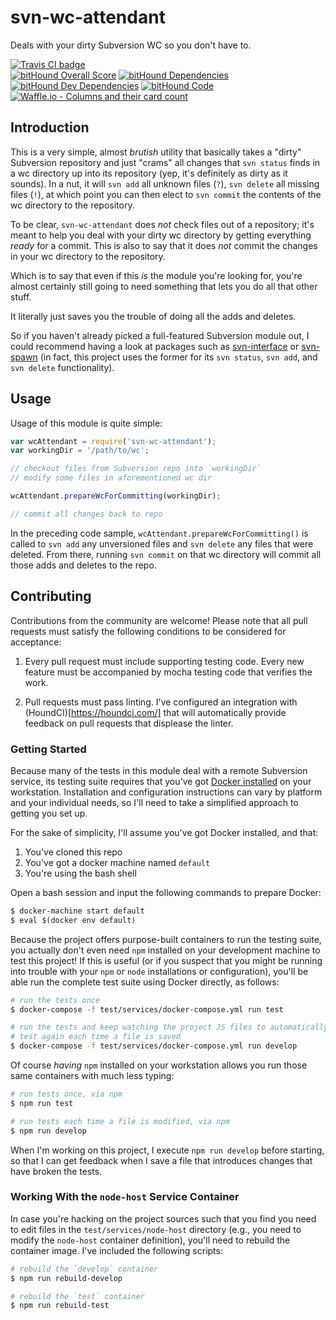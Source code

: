 # svn-wc-attendant

Deals with your dirty Subversion WC so you don't have to.

[![Travis CI badge](https://travis-ci.org/prometheas/svn-wc-attendant.svg)](https://travis-ci.org/prometheas/svn-wc-attendant)
<br />
[![bitHound Overall Score](https://www.bithound.io/github/prometheas/svn-wc-attendant/badges/score.svg)](https://www.bithound.io/github/prometheas/svn-wc-attendant)
[![bitHound Dependencies](https://www.bithound.io/github/prometheas/svn-wc-attendant/badges/dependencies.svg)](https://www.bithound.io/github/prometheas/svn-wc-attendant/master/dependencies/npm)
[![bitHound Dev Dependencies](https://www.bithound.io/github/prometheas/svn-wc-attendant/badges/devDependencies.svg)](https://www.bithound.io/github/prometheas/svn-wc-attendant/master/dependencies/npm)
[![bitHound Code](https://www.bithound.io/github/prometheas/svn-wc-attendant/badges/code.svg)](https://www.bithound.io/github/prometheas/svn-wc-attendant)
<br />
[![Waffle.io - Columns and their card count](https://badge.waffle.io/prometheas/svn-wc-attendant.svg?columns=all)](https://waffle.io/prometheas/svn-wc-attendant)


## Introduction

This is a very simple, almost _brutish_ utility that basically takes a "dirty" Subversion repository and just "crams" all changes that `svn status` finds in a wc directory up into its repository (yep, it's definitely as dirty as it sounds).  In a nut, it will `svn add` all unknown files (`?`), `svn delete` all missing files (`!`), at which point you can then elect to `svn commit` the contents of the wc directory to the repository.

To be clear, `svn-wc-attendant` does _not_ check files out of a repository; it's meant to help you deal with your dirty wc directory by getting everything _ready_ for a commit. This is also to say that it does _not_ commit the changes in your wc directory to the repository.

Which is to say that even if this _is_ the module you're looking for, you're almost certainly still going to need something that lets you do all that other stuff.

It literally just saves you the trouble of doing all the adds and deletes.

So if you haven't already picked a full-featured Subversion module out, I could recommend having a look at packages such as [svn-interface](https://www.npmjs.com/package/svn-interface) or [svn-spawn](https://www.npmjs.com/package/svn-spawn) (in fact, this project uses the former for its `svn status`, `svn add`, and `svn delete` functionality).


## Usage

Usage of this module is quite simple:

```javascript
var wcAttendant = require('svn-wc-attendant');
var workingDir = '/path/to/wc';

// checkout files from Subversion repo into `workingDir`
// modify some files in aforementioned wc dir

wcAttendant.prepareWcForCommitting(workingDir);

// commit all changes back to repo
```

In the preceding code sample, `wcAttendant.prepareWcForCommitting()` is called to `svn add` any unversioned files and `svn delete` any files that were deleted.  From there, running `svn commit` on that wc directory will commit all those adds and deletes to the repo.


## Contributing

Contributions from the community are welcome!  Please note that all pull requests must satisfy the following conditions to be considered for acceptance:

1. Every pull request must include supporting testing code.  Every new feature must be accompanied by mocha testing code that verifies the work.

2. Pull requests must pass linting.  I've configured an integration with (HoundCI)[https://houndci.com/] that will automatically provide feedback on pull requests that displease the linter.


### Getting Started

Because many of the tests in this module deal with a remote Subversion service, its testing suite requires that you've got [Docker installed](https://docs.docker.com/engine/installation/) on your workstation.  Installation and configuration instructions can vary by platform and your individual needs, so I'll need to take a simplified approach to getting you set up.

For the sake of simplicity, I'll assume you've got Docker installed, and that:

1. You've cloned this repo
2. You've got a docker machine named `default`
3. You're using the bash shell

Open a bash session and input the following commands to prepare Docker:

```sh
$ docker-machine start default
$ eval $(docker env default)
```

Because the project offers purpose-built containers to run the testing suite, you actually don't even need `npm` installed on your development machine to test this project!  If this is useful (or if you suspect that you might be running into trouble with your `npm` or `node` installations or configuration), you'll be able run the complete test suite using Docker directly, as follows:

```sh
# run the tests once
$ docker-compose -f test/services/docker-compose.yml run test

# run the tests and keep watching the project JS files to automatically
# test again each time a file is saved
$ docker-compose -f test/services/docker-compose.yml run develop
```

Of course _having_ `npm` installed on your workstation allows you run those same containers with much less typing:

```sh
# run tests once, via npm
$ npm run test

# run tests each time a file is modified, via npm
$ npm run develop
```

When I'm working on this project, I execute `npm run develop` before starting, so that I can get feedback when I save a file that introduces changes that have broken the tests.


### Working With the `node-host` Service Container

In case you're hacking on the project sources such that you find you need to edit files in the `test/services/node-host` directory (e.g., you need to modify the `node-host` container definition), you'll need to rebuild the container image.  I've included the following scripts:

```sh
# rebuild the `develop` container
$ npm run rebuild-develop

# rebuild the `test` container
$ npm run rebuild-test
```
